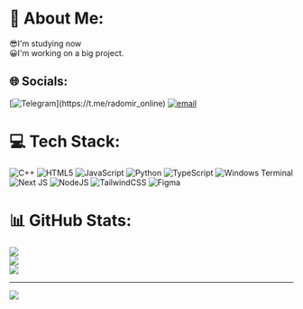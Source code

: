 # 💫 About Me:
😎I'm studying now<br>😀I'm working on a big project.


## 🌐 Socials:
[![Telegram]([https://img.shields.io/badge/Discord-%237289DA.svg?logo=discord&logoColor=white](https://camo.githubusercontent.com/126547a722bb6dda8819e45aec19505ad74d60d1f601df3dac486060ae6676d6/68747470733a2f2f696d672e736869656c64732e696f2f62616467652f6368616e6e656c2d31323325323075736572732d627269676874677265656e3f6c6f676f3d74656c656772616d))](https://t.me/radomir_online) [![email](https://img.shields.io/badge/Email-D14836?logo=gmail&logoColor=white)](mailto:amazerust@mail.ru) 

# 💻 Tech Stack:
![C++](https://img.shields.io/badge/c++-%2300599C.svg?style=for-the-badge&logo=c%2B%2B&logoColor=white) ![HTML5](https://img.shields.io/badge/html5-%23E34F26.svg?style=for-the-badge&logo=html5&logoColor=white) ![JavaScript](https://img.shields.io/badge/javascript-%23323330.svg?style=for-the-badge&logo=javascript&logoColor=%23F7DF1E) ![Python](https://img.shields.io/badge/python-3670A0?style=for-the-badge&logo=python&logoColor=ffdd54) ![TypeScript](https://img.shields.io/badge/typescript-%23007ACC.svg?style=for-the-badge&logo=typescript&logoColor=white) ![Windows Terminal](https://img.shields.io/badge/Windows%20Terminal-%234D4D4D.svg?style=for-the-badge&logo=windows-terminal&logoColor=white) ![Next JS](https://img.shields.io/badge/Next-black?style=for-the-badge&logo=next.js&logoColor=white) ![NodeJS](https://img.shields.io/badge/node.js-6DA55F?style=for-the-badge&logo=node.js&logoColor=white) ![TailwindCSS](https://img.shields.io/badge/tailwindcss-%2338B2AC.svg?style=for-the-badge&logo=tailwind-css&logoColor=white) ![Figma](https://img.shields.io/badge/figma-%23F24E1E.svg?style=for-the-badge&logo=figma&logoColor=white)
# 📊 GitHub Stats:
![](https://github-readme-stats.vercel.app/api?username=Radomir-Aksenenko&theme=github_dark&hide_border=false&include_all_commits=true&count_private=true)<br/>
![](https://nirzak-streak-stats.vercel.app/?user=Radomir-Aksenenko&theme=github_dark&hide_border=false)<br/>
![](https://github-readme-stats.vercel.app/api/top-langs/?username=Radomir-Aksenenko&theme=github_dark&hide_border=false&include_all_commits=true&count_private=true&layout=compact)

---
[![](https://visitcount.itsvg.in/api?id=Radomir-Aksenenko&icon=0&color=0)](https://visitcount.itsvg.in)

<!-- Proudly created with GPRM ( https://gprm.itsvg.in ) -->
